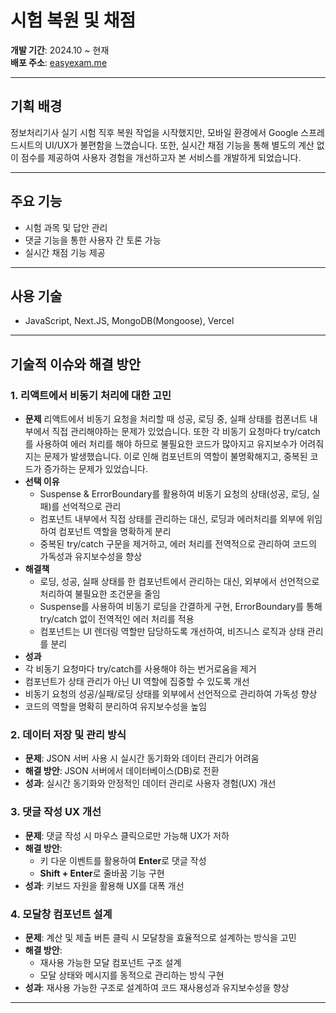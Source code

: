# 시험 복원 및 채점  

**개발 기간**: 2024.10 ~ 현재  
**배포 주소**: [easyexam.me](https://www.easyexam.me/)  

---

## 기획 배경  
정보처리기사 실기 시험 직후 복원 작업을 시작했지만, 모바일 환경에서 Google 스프레드시트의 UI/UX가 불편함을 느꼈습니다. 또한, 실시간 채점 기능을 통해 별도의 계산 없이 점수를 제공하여 사용자 경험을 개선하고자 본 서비스를 개발하게 되었습니다.  

---

## 주요 기능  
- 시험 과목 및 답안 관리  
- 댓글 기능을 통한 사용자 간 토론 가능  
- 실시간 채점 기능 제공  

---

## 사용 기술  
- JavaScript, Next.JS, MongoDB(Mongoose), Vercel 

---

## 기술적 이슈와 해결 방안  

### 1. 리액트에서 비동기 처리에 대한 고민
- **문제**
리액트에서 비동기 요청을 처리할 때 성공, 로딩 중, 실패 상태를 컴폰너트 내부에서 직접 관리해야하는 문제가 있었습니다.
또한 각 비동기 요청마다 try/catch를 사용하여 에러 처리를 해야 하므로 불필요한 코드가 많아지고 유지보수가 어려줘지는
문제가 발생했습니다. 이로 인해 컴포넌트의 역할이 불명확해지고, 중복된 코드가 증가하는 문제가 있었습니다.
- **선택 이유**
  - Suspense & ErrorBoundary를 활용하여 비동기 요청의 상태(성공, 로딩, 실패)를 선억적으로 관리
  - 컴포넌트 내부에서 직접 상태를 관리하는 대신, 로딩과 에러처리를 외부에 위임하여 컴포넌트 역할을 명확하게 분리
  - 중복된 try/catch 구문을 제거하고, 에러 처리를 전역적으로 관리하여 코드의 가독성과 유지보수성을 향상
- **해결책**
  - 로딩, 성공, 실패 상태를 한 컴포넌트에서 관리하는 대신, 외부에서 선언적으로 처리하여 불필요한 조건문을 줄임
  - Suspense를 사용하여 비동기 로딩을 간결하게 구현, ErrorBoundary를 통해 try/catch 없이 전역적인 에러 처리를 적용
  - 컴포넌트는 UI 렌더링 역할만 담당하도록 개선하여, 비즈니스 로직과 상태 관리를 분리
- **성과**
 - 각 비동기 요청마다 try/catch를 사용해야 하는 번거로움을 제거
 - 컴포넌트가 상태 관리가 아닌 UI 역할에 집중할 수 있도록 개선
 - 비동기 요청의 성공/실패/로딩 상태를 외부에서 선언적으로 관리하여 가독성 향상
 - 코드의 역할을 명확히 분리하여 유지보수성을 높임

### 2. 데이터 저장 및 관리 방식  
- **문제**: JSON 서버 사용 시 실시간 동기화와 데이터 관리가 어려움  
- **해결 방안**: JSON 서버에서 데이터베이스(DB)로 전환  
- **성과**: 실시간 동기화와 안정적인 데이터 관리로 사용자 경험(UX) 개선  


### 3. 댓글 작성 UX 개선  
- **문제**: 댓글 작성 시 마우스 클릭으로만 가능해 UX가 저하  
- **해결 방안**:  
  - 키 다운 이벤트를 활용하여 **Enter**로 댓글 작성  
  - **Shift + Enter**로 줄바꿈 기능 구현  
- **성과**: 키보드 자원을 활용해 UX를 대폭 개선  


### 4. 모달창 컴포넌트 설계  
- **문제**: 계산 및 제출 버튼 클릭 시 모달창을 효율적으로 설계하는 방식을 고민  
- **해결 방안**:  
  - 재사용 가능한 모달 컴포넌트 구조 설계  
  - 모달 상태와 메시지를 동적으로 관리하는 방식 구현  
- **성과**: 재사용 가능한 구조로 설계하여 코드 재사용성과 유지보수성을 향상  

---
